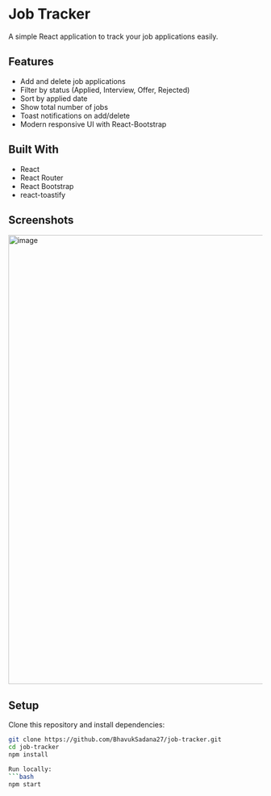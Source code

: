 #  Job Tracker

A simple React application to track your job applications easily.

##  Features
- Add and delete job applications
- Filter by status (Applied, Interview, Offer, Rejected)
- Sort by applied date
- Show total number of jobs
- Toast notifications on add/delete
- Modern responsive UI with React-Bootstrap

## Built With
- React
- React Router
- React Bootstrap
- react-toastify

##  Screenshots
<img width="1898" height="890" alt="image" src="https://github.com/user-attachments/assets/c7478976-7681-478d-8bdf-a568eabe4dbc" />


##  Setup
Clone this repository and install dependencies:

```bash
git clone https://github.com/BhavukSadana27/job-tracker.git
cd job-tracker
npm install

Run locally:
```bash
npm start

